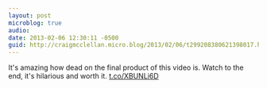 ```yaml
---
layout: post
microblog: true
audio: 
date: 2013-02-06 12:30:11 -0500
guid: http://craigmcclellan.micro.blog/2013/02/06/t299208380621398017.html
---
```

It's amazing how dead on the final product of this video is. Watch to the end, it's hilarious and worth it. [t.co/XBUNLi6D](http://t.co/XBUNLi6D)
